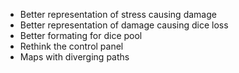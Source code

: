 * Better representation of stress causing damage
* Better representation of damage causing dice loss
* Better formating for dice pool
* Rethink the control panel
* Maps with diverging paths
